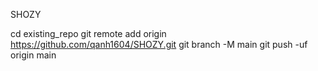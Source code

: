 SHOZY

cd existing_repo
git remote add origin https://github.com/qanh1604/SHOZY.git
git branch -M main
git push -uf origin main
